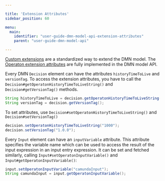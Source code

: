 ```yaml
---

title: 'Extension Attributes'
sidebar_position: 60

menu:
  main:
    identifier: "user-guide-dmn-model-api-extension-attributes"
    parent: "user-guide-dmn-model-api"

---
```



[Custom extensions](../reference/dmn/custom-extensions/index.md) are a standardized way to extend the DMN model.
The [Operaton extension attributes](../reference/dmn/custom-extensions/operaton-attributes.md) are fully implemented in the DMN model API.

Every DMN `Decision` element can have the attributes `historyTimeToLive` and `versionTag`.
To access the extension attributes, you have to call the `Decision#getOperatonHistoryTimeToLiveString()` and
`Decision#getVersionTag()` methods.

```java
String historyTimeToLive = decision.getOperatonHistoryTimeToLiveString();
String versionTag = decision.getVersionTag();
```
To set attributes, use `Decision#setOperatonHistoryTimeToLiveString()` and `Decision#setVersionTag()`
```java
decision.setOperatonHistoryTimeToLiveString("1000");
decision.setVersionTag("1.0.0");
```

Every `Input` element can have an `inputVariable` attribute.
This attribute specifies the variable name which can be used to access the result of the input expression in an input entry expression.
It can be set and fetched similarly, calling `Input#setOperatonInputVariable()` and `Input#getOperatonInputVariable()`:

```java
input.setOperatonInputVariable("camundaInput");
String camundaInput = input.getOperatonInputVariable();
```
